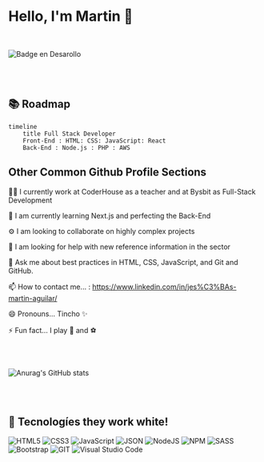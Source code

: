 # Hello, I'm Martin 👋
&nbsp;

![Badge en Desarollo](https://img.shields.io/badge/STATUS-Developing-green)
   
&nbsp;  
&nbsp;
##  📚 Roadmap

``` mermaid
timeline
    title Full Stack Developer 
    Front-End : HTML: CSS: JavaScript: React 
    Back-End : Node.js : PHP : AWS 
```

## Other Common Github Profile Sections

👩‍💻 I currently work at CoderHouse as a teacher and at Bysbit as Full-Stack Development

🧠 I am currently learning Next.js and perfecting the Back-End

⚙️ I am looking to collaborate on highly complex projects

🤔 I am looking for help with new reference information in the sector

💬 Ask me about best practices in HTML, CSS, JavaScript, and Git and GitHub.

📫 How to contact me... : https://www.linkedin.com/in/jes%C3%BAs-martin-aguilar/

😄 Pronouns... Tincho ✨

⚡️ Fun fact... I play 🎾 and ⚽️

&nbsp;  
&nbsp;

![Anurag's GitHub stats](https://github-readme-stats.vercel.app/api?username=Aguilar1998&show_icons=true&theme=radical)


&nbsp;  
&nbsp;


## 🚀 Tecnologíes they work white! 

![HTML5](https://img.shields.io/badge/HTML5-E34F26?style=for-the-badge&logo=html5&logoColor=white)
![CSS3](https://img.shields.io/badge/CSS3-1572B6?style=for-the-badge&logo=css3&logoColor=white)
![JavaScript](https://img.shields.io/badge/JavaScript-F7DF1E?style=for-the-badge&logo=javascript&logoColor=black)
![JSON](https://img.shields.io/badge/json-5E5C5C?style=for-the-badge&logo=json&logoColor=white)
![NodeJS](https://img.shields.io/badge/Node.js-339933?style=for-the-badge&logo=nodedotjs&logoColor=white)
![NPM](https://img.shields.io/badge/npm-CB3837?style=for-the-badge&logo=npm&logoColor=white)
![SASS](https://img.shields.io/badge/Sass-CC6699?style=for-the-badge&logo=sass&logoColor=white)
![Bootstrap](https://img.shields.io/badge/Bootstrap-563D7C?style=for-the-badge&logo=bootstrap&logoColor=white)
![GIT](https://img.shields.io/badge/Git-F05032?style=for-the-badge&logo=git&logoColor=white)
![Visual Studio Code](https://img.shields.io/badge/Visual_Studio_Code-0078D4?style=for-the-badge&logo=visual%20studio%20code&logoColor=white)


